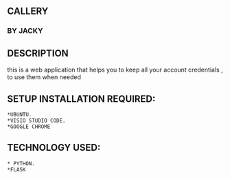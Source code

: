 ## CALLERY
### BY **JACKY**
## DESCRIPTION
this is a web application that helps you to keep all your account credentials , to use them when needed


## SETUP INSTALLATION REQUIRED:

	*UBUNTU.
	*VISIO STUDIO CODE.	
    *GOOGLE CHROME
## TECHNOLOGY USED:
    * PYTHON.
    *FLASK
